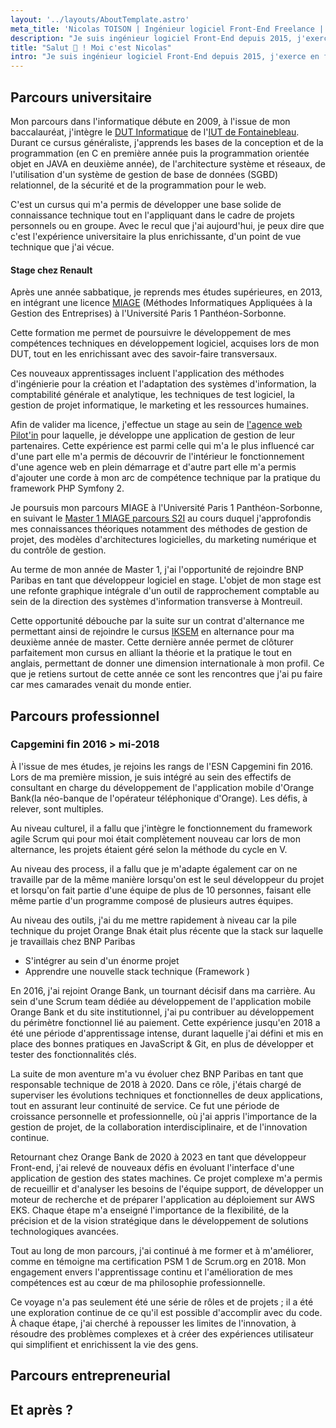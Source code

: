 ```yaml
---
layout: '../layouts/AboutTemplate.astro'
meta_title: 'Nicolas TOISON | Ingénieur logiciel Front-End Freelance | Fondateur du studio de développement logiciel Web Crafters'
description: "Je suis ingénieur logiciel Front-End depuis 2015, j'exerce en freelance depuis 2020 et ai fondé le studio de développement logiciel Web Crafters en 2024"
title: "Salut 👋 ! Moi c'est Nicolas"
intro: "Je suis ingénieur logiciel Front-End depuis 2015, j'exerce en freelance depuis 2020 et ai fondé le studio de développement logiciel Web Crafters en 2024. Je suis basé à Saint-Malo en Bretagne"
---
```


## Parcours universitaire

Mon parcours dans l'informatique débute en 2009, à l'issue de mon baccalauréat, j'intègre le [DUT Informatique](https://www.iutsf.u-pec.fr/departements/informatique/but-informatique) de l'[IUT de Fontainebleau](https://www.iutsf.u-pec.fr/departements/informatique). Durant ce cursus généraliste, j'apprends les bases de la conception et de la programmation (en C en première année puis la programmation orientée objet en JAVA en deuxième année), de l'architecture système et réseaux, de l'utilisation d'un système de gestion de base de données (SGBD) relationnel, de la sécurité et de la programmation pour le web.

C'est un cursus qui m'a permis de développer une base solide de connaissance technique tout en l'appliquant dans le cadre de projets personnels ou en groupe. Avec le recul que j'ai aujourd'hui, je peux dire que c'est l'expérience universitaire la plus enrichissante, d'un point de vue technique que j'ai vécue.

#### Stage chez Renault

Après une année sabbatique, je reprends mes études supérieures, en 2013, en intégrant une licence [MIAGE](https://formations.pantheonsorbonne.fr/fr/catalogue-des-formations/licence-L/licence-mathematiques-et-informatique-appliquees-aux-sciences-humaines-et-sociales-KBTEXDIC/licence-miashs-parcours-miage-informatique-formation-initiale-KBTEZZCR.html) (Méthodes Informatiques Appliquées à la Gestion des Entreprises) à l'Université Paris 1 Panthéon-Sorbonne.

Cette formation me permet de poursuivre le développement de mes compétences techniques en développement logiciel, acquises lors de mon DUT, tout en les enrichissant avec des savoir-faire transversaux.

Ces nouveaux apprentissages incluent l'application des méthodes d'ingénierie pour la création et l'adaptation des systèmes d'information, la comptabilité générale et analytique, les techniques de test logiciel, la gestion de projet informatique, le marketing et les ressources humaines.

Afin de valider ma licence, j'effectue un stage au sein de [l'agence web Pilot'in](https://www.pilot-in.com/) pour laquelle, je développe une application de gestion de leur partenaires. Cette expérience est parmi celle qui m'a le plus influencé car d'une part elle m'a permis de découvrir de l'intérieur le fonctionnement d'une agence web en plein démarrage et d'autre part elle m'a permis d'ajouter une corde à mon arc de compétence technique par la pratique du framework PHP Symfony 2.

Je poursuis mon parcours MIAGE à l'Université Paris 1 Panthéon-Sorbonne, en suivant le [Master 1 MIAGE parcours S2I](https://formations.pantheonsorbonne.fr/fr/catalogue-des-formations/master-M/master-miage-KBUNM1QC/master-parcours-s2i-systemes-d-information-et-innovation-formation-initiale-apprentissage-et-contrat-pro-KBUNNHST.html) au cours duquel j'approfondis mes connaissances théoriques notamment des méthodes de gestion de projet, des modèles d'architectures logicielles, du marketing numérique et du contrôle de gestion.

Au terme de mon année de Master 1, j'ai l'opportunité de rejoindre BNP Paribas en tant que développeur logiciel en stage. L'objet de mon stage est une refonte graphique intégrale d'un outil de rapprochement comptable au sein de la direction des systèmes d'information transverse à Montreuil.

Cette opportunité débouche par la suite sur un contrat d'alternance me permettant ainsi de rejoindre le cursus [IKSEM](https://formations.pantheonsorbonne.fr/fr/catalogue-des-formations/master-M/master-miage-KBUNM1QC/master-parcours-iksem-information-knowledge-systems-engineering-management_formation-initiale-apprenti-et-pro-KBUNM1W5.html) en alternance pour ma deuxième année de master. Cette dernière année permet de clôturer parfaitement mon cursus en alliant la théorie et la pratique le tout en anglais, permettant de donner une dimension internationale à mon profil. Ce que je retiens surtout de cette année ce sont les rencontres que j'ai pu faire car mes camarades venait du monde entier.

## Parcours professionnel

### Capgemini fin 2016 > mi-2018

À l'issue de mes études, je rejoins les rangs de l'ESN Capgemini fin 2016. Lors de ma première mission, je suis intégré au sein des effectifs de consultant en charge du développement de l'application mobile d'Orange Bank(la néo-banque de l'opérateur téléphonique d'Orange). Les défis, à relever, sont multiples.

Au niveau culturel, il a fallu que j'intègre le fonctionnement du framework agile Scrum qui pour moi était complètement nouveau car lors de mon alternance, les projets étaient géré selon la méthode du cycle en V.

Au niveau des process, il a fallu que je m'adapte également car on ne travaille par de la même manière lorsqu'on est le seul développeur du projet et lorsqu'on fait partie d'une équipe de plus de 10 personnes, faisant elle même partie d'un programme composé de plusieurs autres équipes.

Au niveau des outils, j'ai du me mettre rapidement à niveau car la pile technique du projet Orange Bnak était plus récente que la stack sur laquelle je travaillais chez BNP Paribas

- S'intégrer au sein d'un énorme projet
- Apprendre une nouvelle stack technique (Framework )

En 2016, j'ai rejoint Orange Bank, un tournant décisif dans ma carrière. Au sein d'une Scrum team dédiée au développement de l'application mobile Orange Bank et du site institutionnel, j'ai pu contribuer au développement du périmètre fonctionnel lié au paiement. Cette expérience jusqu'en 2018 a été une période d'apprentissage intense, durant laquelle j'ai défini et mis en place des bonnes pratiques en JavaScript & Git, en plus de développer et tester des fonctionnalités clés.

La suite de mon aventure m'a vu évoluer chez BNP Paribas en tant que responsable technique de 2018 à 2020. Dans ce rôle, j'étais chargé de superviser les évolutions techniques et fonctionnelles de deux applications, tout en assurant leur continuité de service. Ce fut une période de croissance personnelle et professionnelle, où j'ai appris l'importance de la gestion de projet, de la collaboration interdisciplinaire, et de l'innovation continue.

Retournant chez Orange Bank de 2020 à 2023 en tant que développeur Front-end, j'ai relevé de nouveaux défis en évoluant l'interface d'une application de gestion des states machines. Ce projet complexe m'a permis de recueillir et d'analyser les besoins de l'équipe support, de développer un moteur de recherche et de préparer l'application au déploiement sur AWS EKS. Chaque étape m'a enseigné l'importance de la flexibilité, de la précision et de la vision stratégique dans le développement de solutions technologiques avancées.

Tout au long de mon parcours, j'ai continué à me former et à m'améliorer, comme en témoigne ma certification PSM 1 de Scrum.org en 2018. Mon engagement envers l'apprentissage continu et l'amélioration de mes compétences est au cœur de ma philosophie professionnelle.

Ce voyage n'a pas seulement été une série de rôles et de projets ; il a été une exploration continue de ce qu'il est possible d'accomplir avec du code. À chaque étape, j'ai cherché à repousser les limites de l'innovation, à résoudre des problèmes complexes et à créer des expériences utilisateur qui simplifient et enrichissent la vie des gens.

## Parcours entrepreneurial

## Et après ?
